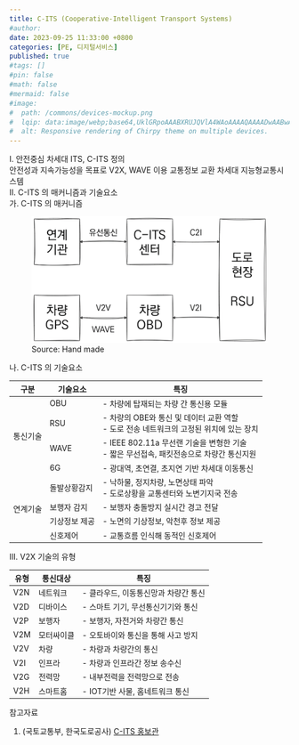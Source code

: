 ```yaml
---
title: C-ITS (Cooperative-Intelligent Transport Systems)
#author: 
date: 2023-09-25 11:33:00 +0800
categories: [PE, 디지털서비스]
published: true
#tags: []
#pin: false
#math: false
#mermaid: false
#image:
#  path: /commons/devices-mockup.png
#  lqip: data:image/webp;base64,UklGRpoAAABXRUJQVlA4WAoAAAAQAAAADwAABwAAQUxQSDIAAAARL0AmbZurmr57yyIiqE8oiG0bejIYEQTgqiDA9vqnsUSI6H+oAERp2HZ65qP/VIAWAFZQOCBCAAAA8AEAnQEqEAAIAAVAfCWkAALp8sF8rgRgAP7o9FDvMCkMde9PK7euH5M1m6VWoDXf2FkP3BqV0ZYbO6NA/VFIAAAA
#  alt: Responsive rendering of Chirpy theme on multiple devices.
---
```


<div class="post-wrap">
  <div class="para">
    <div class="para-title">
      I. 안전중심 차세대 ITS, C-ITS 정의
    </div>
    <div class="para-cntnt">
      안전성과 지속가능성을 목표로 V2X, WAVE 이용 교통정보 교환 차세대 지능형교통시스템
    </div>
  </div>

  <div class="para">
    <div class="para-title">
      II. C-ITS 의 매커니즘과 기술요소
    </div>
    <div class="para-cntnt">
      <div class="para">
        <div class="para-title">
          가. C-ITS 의 매커니즘
        </div>
        <div class="para-cntnt">
          <figure class="post-figure">
            <img src="/assets/img/posts/c-its.png" alt="C-ITS Mechanism">
            <figcaption>Source: Hand made</figcaption>
          </figure>
        </div>
      </div>
      <div class="para">
        <div class="para-title">
          나. C-ITS 의 기술요소
        </div>
        <div class="para-cntnt">
          <table class="post-table">
            <thead>
			  <tr>
				  <th>구분</th>
				  <th>기술요소</th>
				  <th>특징</th>
			  </tr>
			  </thead>
			  <tbody>
				  <tr>
					  <td rowspan="4">통신기술</td>
					  <td>OBU</td>
					  <td>
						- 차량에 탑재되는 차량 간 통신용 모듈
					  </td>
				  </tr>
				  <tr>
					  <td>RSU</td>
					  <td>
						- 차량의 OBE와 통신 및 데이터 교환 역할<br/>
						- 도로 전송 네트워크의 고정된 위치에 있는 장치
					  </td>
				  </tr>
				  <tr>
					  <td>WAVE</td>
					  <td>
						- IEEE 802.11a 무선랜 기술을 변형한 기술<br/>
						- 짧은 무선접속, 패킷전송으로 차량간 통신지원
					  </td>
				  </tr>
				  <tr>
					  <td>6G</td>
					  <td>
						- 광대역, 초연결, 초지연 기반 차세대 이동통신
					  </td>
				  </tr>
				  <tr>
					  <td rowspan="4">연계기술</td>
					  <td>돌발상황감지</td>
					  <td>
						- 낙하물, 정지차량, 노면상태 파악<br/>
						- 도로상황을 교통센터와 노변기지국 전송
					  </td>
				  </tr>
				  <tr>
					  <td>보행자 감지</td>
					  <td>
						- 보행자 충돌방지 실시간 경고 전달
					  </td>
				  </tr>
				  <tr>
					  <td>기상정보 제공</td>
					  <td>
						- 노면의 기상정보, 악천후 정보 제공
					  </td>
				  </tr>
				  <tr>
					  <td>신호제어</td>
					  <td>
						- 교통흐름 인식해 동적인 신호제어
					  </td>
				  </tr>
			  </tbody>
          </table>
        </div>
      </div>
    </div>
  </div>

  <div class="para">
    <div class="para-title">
      III. V2X 기술의 유형
    </div>
    <div class="para-cntnt">
      <table class="post-table">
        <thead>
          <tr>
              <th>유형</th>
              <th>통신대상</th>
              <th>특징</th>
          </tr>
		  </thead>
		  <tbody>
			  <tr>
				  <td>V2N</td>
				  <td>네트워크</td>
				  <td>- 클라우드, 이동통신망과 차량간 통신</td>
			  </tr>
			  <tr>
				  <td>V2D</td>
				  <td>디바이스</td>
				  <td>- 스마트 기기, 무선통신기기와 통신</td>
			  </tr>
			  <tr>
				  <td>V2P</td>
				  <td>보행자</td>
				  <td>- 보행자, 자전거와 차량간 통신</td>
			  </tr>
			  <tr>
				  <td>V2M</td>
				  <td>모터싸이클</td>
				  <td>- 오토바이와 통신을 통해 사고 방지</td>
			  </tr>
			  <tr>
				  <td>V2V</td>
				  <td>차량</td>
				  <td>- 차량과 차량간의 통신</td>
			  </tr>
			  <tr>
				  <td>V2I</td>
				  <td>인프라</td>
				  <td>- 차량과 인프라간 정보 송수신</td>
			  </tr>
			  <tr>
				  <td>V2G</td>
				  <td>전력망</td>
				  <td>- 내부전력을 전력망으로 전송</td>
			  </tr>
			  <tr>
				  <td>V2H</td>
				  <td>스마트홈</td>
				  <td>- IOT기반 사물, 홈네트워크 통신</td>
			  </tr>
		  </tbody>
      </table>
    </div>
  </div>
</div>

<div class="refr-wrap">
  <div class="refr-title">
    참고자료
  </div>
  <ol class="refr-list">
    <li>(국토교통부, 한국도로공사) <a target="_blank" href="https://www.c-its.kr/">C-ITS 홍보관</a></li>
  </ol>
</div>
